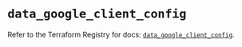 # `data_google_client_config`

Refer to the Terraform Registry for docs: [`data_google_client_config`](https://registry.terraform.io/providers/hashicorp/google-beta/6.42.0/docs/data-sources/google_client_config).

